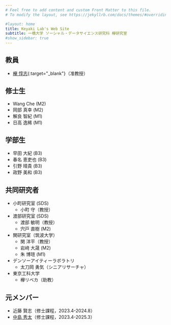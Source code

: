 ```yaml
---
# Feel free to add content and custom Front Matter to this file.
# To modify the layout, see https://jekyllrb.com/docs/themes/#overriding-theme-defaults

#layout: home
title: Keyaki Lab's Web Site
subtitle: 一橋大学 ソーシャル・データサイエンス研究科 欅研究室
#show_sidebar: true
---
```

## 教員
- [欅 惇志](https://www.keyakkie.com/){:target="_blank"}（准教授）

## 修士生
- Wang Che (M2)
- 岡部 真幸 (M2)
- 解良 智紀 (M1)
- 日高 逸稀 (M1)

## 学部生
- 早田 大紀 (B3)
- 春名 恵吏也 (B3)
- 引野 晴貴 (B3)
- 政野 美和 (B3)

## 共同研究者
- 小町研究室 (SDS)
  - 小町 守（教授）
- 渡部研究室 (SDS)
  - 渡部 敏明（教授）
  - 宍戸 直樹 (M2)
- 関研究室（筑波大学）
  - 関 洋平（教授）
  - 岩﨑 大晟 (M2)
  - 朱 博瑄 (M1)
- デンソーアイティーラボラトリ
  - 太刀岡 勇気（シニアリサーチャ）
- 東京工科大学
  - 欅リベカ（助教）

## 元メンバー
- 近藤 賢志（修士課程，2023.4-2024.8）
- [中島 秀太](/keyaki-lab/thesis/#y2024-nakajima)（修士課程，2023.4-2025.3）

